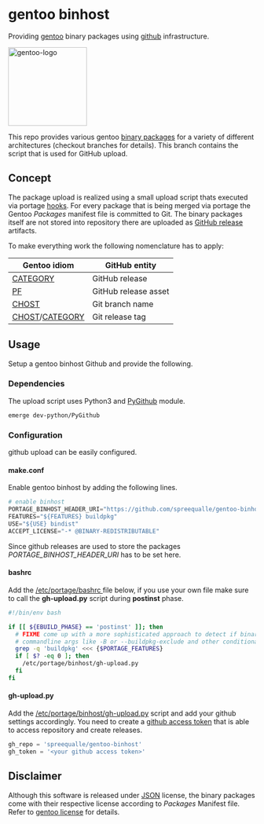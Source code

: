 # gentoo binhost

Providing [gentoo](https://gentoo.org/) binary packages using [github](https://github.com/) infrastructure.

<div style="display: inline"><img src="https://raw.githubusercontent.com/wiki/spreequalle/gentoo-binhost/images/gentoo-logo.png" alt="gentoo-logo" width="160" /></div>

This repo provides various gentoo [binary packages](https://wiki.gentoo.org/wiki/Binary_package_guide) for a variety of different architectures (checkout branches for details). This branch contains the script that is used for GitHub upload.

## Concept

The package upload is realized using a small upload script thats executed via portage [hooks](https://wiki.gentoo.org/wiki//etc/portage/bashrc). For every package that is being merged via portage the Gentoo *Packages* manifest file is committed to Git. The binary packages itself are not stored into repository there are uploaded as [GitHub release](https://developer.github.com/v3/repos/releases) artifacts.

To make everything work the following nomenclature has to apply:

Gentoo idiom|GitHub entity
------------|-------------
[CATEGORY](https://wiki.gentoo.org/wiki//etc/portage/categories)|GitHub release
[PF](https://devmanual.gentoo.org/ebuild-writing/variables/)|GitHub release asset
[CHOST](https://wiki.gentoo.org/wiki/CHOST)|Git branch name
[CHOST](https://wiki.gentoo.org/wiki/CHOST)/[CATEGORY](https://wiki.gentoo.org/wiki//etc/portage/categories)|Git release tag

## Usage

Setup a gentoo binhost Github and provide the following.

### Dependencies

The upload script uses Python3 and [PyGithub](https://github.com/PyGithub/PyGithub) module.

```shell
emerge dev-python/PyGithub
```

### Configuration

github upload can be easily configured.

#### make.conf

Enable gentoo binhost by adding the following lines.
```python
# enable binhost
PORTAGE_BINHOST_HEADER_URI="https://github.com/spreequalle/gentoo-binhost/releases/download/${CHOST}"
FEATURES="${FEATURES} buildpkg"
USE="${USE} bindist"
ACCEPT_LICENSE="-* @BINARY-REDISTRIBUTABLE"
```

Since github releases are used to store the packages *PORTAGE_BINHOST_HEADER_URI* has to be set here.

#### bashrc

Add the [/etc/portage/bashrc ](https://wiki.gentoo.org/wiki//etc/portage/bashrc) file below, if you use your own file make sure to call the **gh-upload.py** script during **postinst** phase.

```bash
#!/bin/env bash

if [[ ${EBUILD_PHASE} == 'postinst' ]]; then
  # FIXME come up with a more sophisticated approach to detect if binary package build is actually requested
  # commandline args like -B or --buildpkg-exclude and other conditionals are not supported right now.
  grep -q 'buildpkg' <<< {$PORTAGE_FEATURES}
  if [ $? -eq 0 ]; then
    /etc/portage/binhost/gh-upload.py
  fi
fi
```

#### gh-upload.py

Add the [/etc/portage/binhost/gh-upload.py](/etc/portage/binhost/gh-upload.py) script and add your github settings accordingly.
You need to create a [github access token](https://help.github.com/en/articles/creating-a-personal-access-token-for-the-command-line) that is able to access repository and create releases.

```python
gh_repo = 'spreequalle/gentoo-binhost'
gh_token = '<your github access token>'
```

## Disclaimer

Although this software is released under [JSON](/LICENSE) license, the binary packages come with their respective license according to *Packages* Manifest file. Refer to [gentoo license](https://devmanual.gentoo.org/general-concepts/licenses/index.html) for details.
